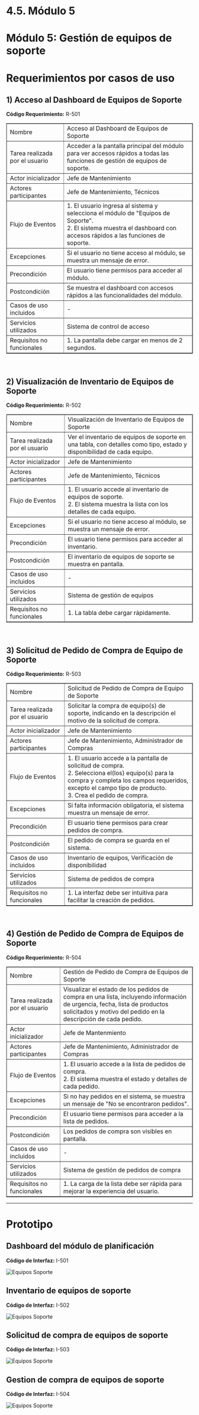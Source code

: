 # 4.5. Módulo 5

# Módulo 5: Gestión de equipos de soporte

# Requerimientos por casos de uso

## 1) Acceso al Dashboard de Equipos de Soporte

**Código Requerimiento:** R-501

<table border="1">
	<tbody>
		<tr>
			<td>Nombre</td>
			<td colspan="2">Acceso al Dashboard de Equipos de Soporte</td>
		</tr>
		<tr>
			<td>Tarea realizada por el usuario</td>
			<td colspan="2">Acceder a la pantalla principal del módulo para ver accesos rápidos a todas las funciones de gestión de equipos de soporte.</td>
		</tr>
		<tr>
			<td>Actor inicializador</td>
			<td colspan="2">Jefe de Mantenimiento</td>
		</tr>
		<tr>
			<td>Actores participantes</td>
			<td colspan="2">Jefe de Mantenimiento, Técnicos</td>
		</tr>
		<tr>
			<td>Flujo de Eventos</td>
			<td colspan="2">
				1. El usuario ingresa al sistema y selecciona el módulo de "Equipos de Soporte".<br>
				2. El sistema muestra el dashboard con accesos rápidos a las funciones de soporte.
			</td>
		</tr>
		<tr>
			<td>Excepciones</td>
			<td colspan="2">Si el usuario no tiene acceso al módulo, se muestra un mensaje de error.</td>
		</tr>
		<tr>
			<td>Precondición</td>
			<td colspan="2">El usuario tiene permisos para acceder al módulo.</td>
		</tr>
		<tr>
			<td>Postcondición</td>
			<td colspan="2">Se muestra el dashboard con accesos rápidos a las funcionalidades del módulo.</td>
		</tr>
		<tr>
			<td>Casos de uso incluidos</td>
			<td colspan="2">-</td>
		</tr>
		<tr>
			<td>Servicios utilizados</td>
			<td colspan="2">Sistema de control de acceso</td>
		</tr>
		<tr>
			<td>Requisitos no funcionales</td>
			<td colspan="2">1. La pantalla debe cargar en menos de 2 segundos.</td>
		</tr>
	</tbody>
</table>

<br>

## 2) Visualización de Inventario de Equipos de Soporte

**Código Requerimiento:** R-502

<table border="1">
	<tbody>
		<tr>
			<td>Nombre</td>
			<td colspan="2">Visualización de Inventario de Equipos de Soporte</td>
		</tr>
		<tr>
			<td>Tarea realizada por el usuario</td>
			<td colspan="2">Ver el inventario de equipos de soporte en una tabla, con detalles como tipo, estado y disponibilidad de cada equipo.</td>
		</tr>
		<tr>
			<td>Actor inicializador</td>
			<td colspan="2">Jefe de Mantenimiento</td>
		</tr>
		<tr>
			<td>Actores participantes</td>
			<td colspan="2">Jefe de Mantenimiento, Técnicos</td>
		</tr>
		<tr>
			<td>Flujo de Eventos</td>
			<td colspan="2">
				1. El usuario accede al inventario de equipos de soporte.<br>
				2. El sistema muestra la lista con los detalles de cada equipo.
			</td>
		</tr>
		<tr>
			<td>Excepciones</td>
			<td colspan="2">Si el usuario no tiene acceso al módulo, se muestra un mensaje de error.</td>
		</tr>
		<tr>
			<td>Precondición</td>
			<td colspan="2">El usuario tiene permisos para acceder al inventario.</td>
		</tr>
		<tr>
			<td>Postcondición</td>
			<td colspan="2">El inventario de equipos de soporte se muestra en pantalla.</td>
		</tr>
		<tr>
			<td>Casos de uso incluidos</td>
			<td colspan="2">-</td>
		</tr>
		<tr>
			<td>Servicios utilizados</td>
			<td colspan="2">Sistema de gestión de equipos</td>
		</tr>
		<tr>
			<td>Requisitos no funcionales</td>
			<td colspan="2">1. La tabla debe cargar rápidamente.</td>
		</tr>
	</tbody>
</table>

<br>

## 3) Solicitud de Pedido de Compra de Equipo de Soporte

**Código Requerimiento:** R-503

<table border="1">
	<tbody>
		<tr>
			<td>Nombre</td>
			<td colspan="2">Solicitud de Pedido de Compra de Equipo de Soporte</td>
		</tr>
		<tr>
			<td>Tarea realizada por el usuario</td>
			<td colspan="2">Solicitar la compra de equipo(s) de soporte, indicando en la descripción el motivo de la solicitud de compra.</td>
		</tr>
		<tr>
			<td>Actor inicializador</td>
			<td colspan="2">Jefe de Mantenimiento</td>
		</tr>
		<tr>
			<td>Actores participantes</td>
			<td colspan="2">Jefe de Mantenimiento, Administrador de Compras</td>
		</tr>
		<tr>
			<td>Flujo de Eventos</td>
			<td colspan="2">
				1. El usuario accede a la pantalla de solicitud de compra.<br>
				2. Selecciona el(los) equipo(s) para la compra y completa los campos requeridos, excepto el campo tipo de producto.<br>
				3. Crea el pedido de compra.
			</td>
		</tr>
		<tr>
			<td>Excepciones</td>
			<td colspan="2">Si falta información obligatoria, el sistema muestra un mensaje de error.</td>
		</tr>
		<tr>
			<td>Precondición</td>
			<td colspan="2">El usuario tiene permisos para crear pedidos de compra.</td>
		</tr>
		<tr>
			<td>Postcondición</td>
			<td colspan="2">El pedido de compra se guarda en el sistema.</td>
		</tr>
		<tr>
			<td>Casos de uso incluidos</td>
			<td colspan="2">Inventario de equipos, Verificación de disponibilidad</td>
		</tr>
		<tr>
			<td>Servicios utilizados</td>
			<td colspan="2">Sistema de pedidos de compra</td>
		</tr>
		<tr>
			<td>Requisitos no funcionales</td>
			<td colspan="2">1. La interfaz debe ser intuitiva para facilitar la creación de pedidos.</td>
		</tr>
	</tbody>
</table>

<br>

## 4) Gestión de Pedido de Compra de Equipos de Soporte

**Código Requerimiento:** R-504

<table border="1">
	<tbody>
		<tr>
			<td>Nombre</td>
			<td colspan="2">Gestión de Pedido de Compra de Equipos de Soporte</td>
		</tr>
		<tr>
			<td>Tarea realizada por el usuario</td>
			<td colspan="2">Visualizar el estado de los pedidos de compra en una lista, incluyendo información de urgencia, fecha, lista de productos solicitados y motivo del pedido en la descripción de cada pedido.</td>
		</tr>
		<tr>
			<td>Actor inicializador</td>
			<td colspan="2">Jefe de Mantenmiento</td>
		</tr>
		<tr>
			<td>Actores participantes</td>
			<td colspan="2">Jefe de Mantenimiento, Administrador de Compras</td>
		</tr>
		<tr>
			<td>Flujo de Eventos</td>
			<td colspan="2">
				1. El usuario accede a la lista de pedidos de compra.<br>
				2. El sistema muestra el estado y detalles de cada pedido.
			</td>
		</tr>
		<tr>
			<td>Excepciones</td>
			<td colspan="2">Si no hay pedidos en el sistema, se muestra un mensaje de "No se encontraron pedidos".</td>
		</tr>
		<tr>
			<td>Precondición</td>
			<td colspan="2">El usuario tiene permisos para acceder a la lista de pedidos.</td>
		</tr>
		<tr>
			<td>Postcondición</td>
			<td colspan="2">Los pedidos de compra son visibles en pantalla.</td>
		</tr>
		<tr>
			<td>Casos de uso incluidos</td>
			<td colspan="2">-</td>
		</tr>
		<tr>
			<td>Servicios utilizados</td>
			<td colspan="2">Sistema de gestión de pedidos de compra</td>
		</tr>
		<tr>
			<td>Requisitos no funcionales</td>
			<td colspan="2">1. La carga de la lista debe ser rápida para mejorar la experiencia del usuario.</td>
		</tr>
	</tbody>
</table>

---

# Prototipo

## Dashboard del módulo de planificación
**Código de Interfaz:** I-501

![Equipos Soporte](../Imagenes/Equipo-soporte-dashboard.png)

## Inventario de equipos de soporte
**Código de Interfaz:** I-502

![Equipos Soporte](../Imagenes/Inventario-equipos-soporte.png)

## Solicitud de compra de equipos de soporte
**Código de Interfaz:** I-503

![Equipos Soporte](../Imagenes/Solicitud-pedido-equipos.png)

## Gestion de compra de equipos de soporte
**Código de Interfaz:** I-504

![Equipos Soporte](../Imagenes/Gestión-pedido-equipos.png)